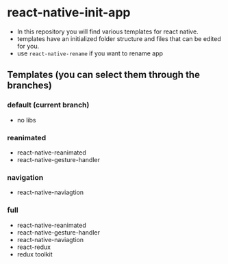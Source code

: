 # react-native-init-app
- In this repository you will find various templates for react native.
- templates have an initialized folder structure and files that can be edited for you.
- use `react-native-rename` if you want to rename app

## Templates (you can select them through the branches)
### default (current branch)
- no libs 
### reanimated
- react-native-reanimated
- react-native-gesture-handler
### navigation
- react-native-naviagtion
### full
- react-native-reanimated
- react-native-gesture-handler
- react-native-naviagtion
- react-redux
- redux toolkit
